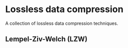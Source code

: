 Lossless data compression
===============

A collection of lossless data compression techniques.


Lempel-Ziv-Welch (LZW)
----------